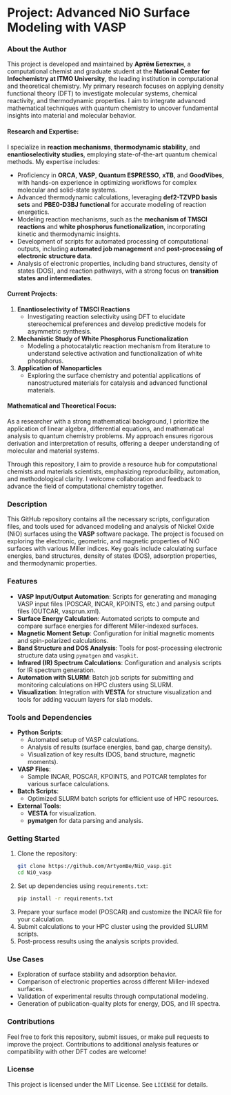 # Project: Advanced NiO Surface Modeling with VASP
### About the Author
This project is developed and maintained by **Артём Бетехтин**, a computational chemist and graduate student at the **National Center for Infochemistry at ITMO University**, the leading institution in computational and theoretical chemistry. My primary research focuses on applying density functional theory (DFT) to investigate molecular systems, chemical reactivity, and thermodynamic properties. I aim to integrate advanced mathematical techniques with quantum chemistry to uncover fundamental insights into material and molecular behavior.

#### Research and Expertise:
I specialize in **reaction mechanisms**, **thermodynamic stability**, and **enantioselectivity studies**, employing state-of-the-art quantum chemical methods. My expertise includes:

- Proficiency in **ORCA**, **VASP**, **Quantum ESPRESSO**, **xTB**, and **GoodVibes**, with hands-on experience in optimizing workflows for complex molecular and solid-state systems.
- Advanced thermodynamic calculations, leveraging **def2-TZVPD basis sets** and **PBE0-D3BJ functional** for accurate modeling of reaction energetics.
- Modeling reaction mechanisms, such as the **mechanism of TMSCl reactions** and **white phosphorus functionalization**, incorporating kinetic and thermodynamic insights.
- Development of scripts for automated processing of computational outputs, including **automated job management** and **post-processing of electronic structure data**.
- Analysis of electronic properties, including band structures, density of states (DOS), and reaction pathways, with a strong focus on **transition states and intermediates**.

#### Current Projects:
1. **Enantioselectivity of TMSCl Reactions**  
   - Investigating reaction selectivity using DFT to elucidate stereochemical preferences and develop predictive models for asymmetric synthesis.
2. **Mechanistic Study of White Phosphorus Functionalization**  
   - Modeling a photocatalytic reaction mechanism from literature to understand selective activation and functionalization of white phosphorus.
3. **Application of Nanoparticles**  
   - Exploring the surface chemistry and potential applications of nanostructured materials for catalysis and advanced functional materials.

#### Mathematical and Theoretical Focus:
As a researcher with a strong mathematical background, I prioritize the application of linear algebra, differential equations, and mathematical analysis to quantum chemistry problems. My approach ensures rigorous derivation and interpretation of results, offering a deeper understanding of molecular and material systems.

Through this repository, I aim to provide a resource hub for computational chemists and materials scientists, emphasizing reproducibility, automation, and methodological clarity. I welcome collaboration and feedback to advance the field of computational chemistry together.
### Description
This GitHub repository contains all the necessary scripts, configuration files, and tools used for advanced modeling and analysis of Nickel Oxide (NiO) surfaces using the **VASP** software package. The project is focused on exploring the electronic, geometric, and magnetic properties of NiO surfaces with various Miller indices. Key goals include calculating surface energies, band structures, density of states (DOS), adsorption properties, and thermodynamic properties.

### Features
- **VASP Input/Output Automation**: Scripts for generating and managing VASP input files (POSCAR, INCAR, KPOINTS, etc.) and parsing output files (OUTCAR, vasprun.xml).
- **Surface Energy Calculation**: Automated scripts to compute and compare surface energies for different Miller-indexed surfaces.
- **Magnetic Moment Setup**: Configuration for initial magnetic moments and spin-polarized calculations.
- **Band Structure and DOS Analysis**: Tools for post-processing electronic structure data using `pymatgen` and `vaspkit`.
- **Infrared (IR) Spectrum Calculations**: Configuration and analysis scripts for IR spectrum generation.
- **Automation with SLURM**: Batch job scripts for submitting and monitoring calculations on HPC clusters using SLURM.
- **Visualization**: Integration with **VESTA** for structure visualization and tools for adding vacuum layers for slab models.

### Tools and Dependencies
- **Python Scripts**:
  - Automated setup of VASP calculations.
  - Analysis of results (surface energies, band gap, charge density).
  - Visualization of key results (DOS, band structure, magnetic moments).
- **VASP Files**:
  - Sample INCAR, POSCAR, KPOINTS, and POTCAR templates for various surface calculations.
- **Batch Scripts**:
  - Optimized SLURM batch scripts for efficient use of HPC resources.
- **External Tools**:
  - **VESTA** for visualization.
  - **pymatgen** for data parsing and analysis.

### Getting Started
1. Clone the repository:
   ```bash
   git clone https://github.com/ArtyomBe/NiO_vasp.git
   cd NiO_vasp
   ```
2. Set up dependencies using `requirements.txt`:
   ```bash
   pip install -r requirements.txt
   ```
3. Prepare your surface model (POSCAR) and customize the INCAR file for your calculation.
4. Submit calculations to your HPC cluster using the provided SLURM scripts.
5. Post-process results using the analysis scripts provided.

### Use Cases
- Exploration of surface stability and adsorption behavior.
- Comparison of electronic properties across different Miller-indexed surfaces.
- Validation of experimental results through computational modeling.
- Generation of publication-quality plots for energy, DOS, and IR spectra.

### Contributions
Feel free to fork this repository, submit issues, or make pull requests to improve the project. Contributions to additional analysis features or compatibility with other DFT codes are welcome!

### License
This project is licensed under the MIT License. See `LICENSE` for details.